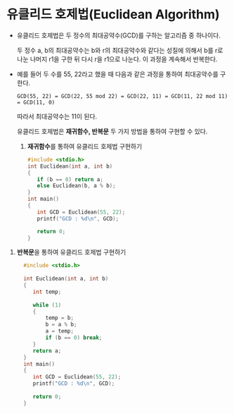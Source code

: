 # 유클리드 호제법(Euclidean Algorithm)



- 유클리드 호제법은 두 정수의 최대공약수(GCD)를 구하는 알고리즘 중 하나이다.

  두 정수 a, b의 최대공약수는 b와 r의 최대공약수와 같다는 성질에 의해서 b를 r로 나눈 나머지 r1을 구한 뒤 다시 r을 r1으로 나눈다. 이 과정을 계속해서 반복한다.

  

- 예를 들어 두 수를 55, 22라고 했을 때 다음과 같은 과정을 통하여 최대공약수를 구한다.

  ```
  GCD(55, 22) = GCD(22, 55 mod 22) = GCD(22, 11) = GCD(11, 22 mod 11) = GCD(11, 0)
  ```

  따라서 최대공약수는 11이 된다.

  유클리드 호제법은 **재귀함수, 반복문** 두 가지 방법을 통하여 구현할 수 있다.

  

  1. **재귀함수**를 통하여 유클리드 호제법 구현하기

     ```c
     #include <stdio.h>
     int Euclidean(int a, int b)
     {
     	if (b == 0) return a;
     	else Euclidean(b, a % b);
     }
     int main()
     {
     	int GCD = Euclidean(55, 22);
     	printf("GCD : %d\n", GCD);
     
     	return 0;
     }
     ```
     
      
     
1. **반복문**을 통하여 유클리드 호제법 구현하기
  
   ```c
     #include <stdio.h>
     
     int Euclidean(int a, int b)
     {
     	int temp;
     
     	while (1)
     	{
     		temp = b;
     		b = a % b;
     		a = temp;
     		if (b == 0) break;
     	}
     	return a;
     }
     int main()
     {
     	int GCD = Euclidean(55, 22);
     	printf("GCD : %d\n", GCD);
     
     	return 0;
     }
   ```
